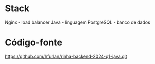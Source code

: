 # Stack

Nginx - load balancer
Java - linguagem
PostgreSQL - banco de dados

# Código-fonte

https://github.com/hfurlan/rinha-backend-2024-q1-java.git
